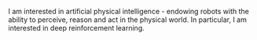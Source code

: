 I am interested in artificial physical intelligence - endowing robots with the ability to perceive, reason and act in the physical world. In particular, I am interested in deep reinforcement learning.
<!---
adi3e08/adi3e08 is a ✨ special ✨ repository because its `README.md` (this file) appears on your GitHub profile.
You can click the Preview link to take a look at your changes.
--->
